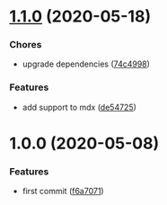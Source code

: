 # [1.1.0](https://github.com/sergioramos/remark-oembed/compare/v1.0.0...v1.1.0) (2020-05-18)

### Chores

- upgrade dependencies ([74c4998](https://github.com/sergioramos/remark-oembed/commit/74c4998b40e7238542532f4263caa7f7194f4636))

### Features

- add support to mdx ([de54725](https://github.com/sergioramos/remark-oembed/commit/de54725987dc1cdf4e7425f1723cc2be08a54cb2))

# 1.0.0 (2020-05-08)

### Features

- first commit ([f6a7071](https://github.com/sergioramos/remark-oembed/commit/f6a70710c73f1714b27c0f2ea405cfc6bd69da43))
